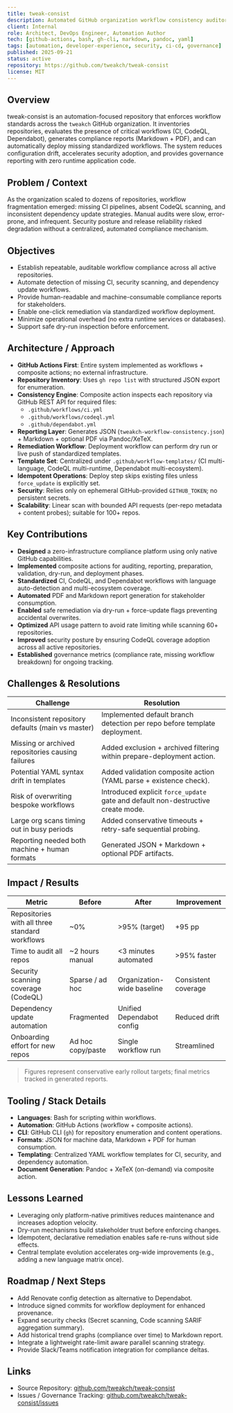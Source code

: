 ```yaml
---
title: tweak-consist
description: Automated GitHub organization workflow consistency auditor and remediation engine that standardizes CI, security scanning, and dependency updates across 60+ repositories.
client: Internal
role: Architect, DevOps Engineer, Automation Author
tech: [github-actions, bash, gh-cli, markdown, pandoc, yaml]
tags: [automation, developer-experience, security, ci-cd, governance]
published: 2025-09-21
status: active
repository: https://github.com/tweakch/tweak-consist
license: MIT
---
```


## Overview

tweak-consist is an automation-focused repository that enforces workflow standards across the `tweakch` GitHub organization. It inventories repositories, evaluates the presence of critical workflows (CI, CodeQL, Dependabot), generates compliance reports (Markdown + PDF), and can automatically deploy missing standardized workflows. The system reduces configuration drift, accelerates security adoption, and provides governance reporting with zero runtime application code.

## Problem / Context

As the organization scaled to dozens of repositories, workflow fragmentation emerged: missing CI pipelines, absent CodeQL scanning, and inconsistent dependency update strategies. Manual audits were slow, error-prone, and infrequent. Security posture and release reliability risked degradation without a centralized, automated compliance mechanism.

## Objectives

- Establish repeatable, auditable workflow compliance across all active repositories.
- Automate detection of missing CI, security scanning, and dependency update workflows.
- Provide human-readable and machine-consumable compliance reports for stakeholders.
- Enable one-click remediation via standardized workflow deployment.
- Minimize operational overhead (no extra runtime services or databases).
- Support safe dry-run inspection before enforcement.

## Architecture / Approach

- **GitHub Actions First**: Entire system implemented as workflows + composite actions; no external infrastructure.
- **Repository Inventory**: Uses `gh repo list` with structured JSON export for enumeration.
- **Consistency Engine**: Composite action inspects each repository via GitHub REST API for required files:
  - `.github/workflows/ci.yml`
  - `.github/workflows/codeql.yml`
  - `.github/dependabot.yml`
- **Reporting Layer**: Generates JSON (`tweakch-workflow-consistency.json`) + Markdown + optional PDF via Pandoc/XeTeX.
- **Remediation Workflow**: Deployment workflow can perform dry run or live push of standardized templates.
- **Template Set**: Centralized under `.github/workflow-templates/` (CI multi-language, CodeQL multi-runtime, Dependabot multi-ecosystem).
- **Idempotent Operations**: Deploy step skips existing files unless `force_update` is explicitly set.
- **Security**: Relies only on ephemeral GitHub-provided `GITHUB_TOKEN`; no persistent secrets.
- **Scalability**: Linear scan with bounded API requests (per-repo metadata + content probes); suitable for 100+ repos.

## Key Contributions

- **Designed** a zero-infrastructure compliance platform using only native GitHub capabilities.
- **Implemented** composite actions for auditing, reporting, preparation, validation, dry-run, and deployment phases.
- **Standardized** CI, CodeQL, and Dependabot workflows with language auto-detection and multi-ecosystem coverage.
- **Automated** PDF and Markdown report generation for stakeholder consumption.
- **Enabled** safe remediation via dry-run + force-update flags preventing accidental overwrites.
- **Optimized** API usage pattern to avoid rate limiting while scanning 60+ repositories.
- **Improved** security posture by ensuring CodeQL coverage adoption across all active repositories.
- **Established** governance metrics (compliance rate, missing workflow breakdown) for ongoing tracking.

## Challenges & Resolutions

| Challenge | Resolution |
|-----------|------------|
| Inconsistent repository defaults (main vs master) | Implemented default branch detection per repo before template deployment. |
| Missing or archived repositories causing failures | Added exclusion + archived filtering within prepare-deployment action. |
| Potential YAML syntax drift in templates | Added validation composite action (YAML parse + existence check). |
| Risk of overwriting bespoke workflows | Introduced explicit `force_update` gate and default non-destructive create mode. |
| Large org scans timing out in busy periods | Added conservative timeouts + retry-safe sequential probing. |
| Reporting needed both machine + human formats | Generated JSON + Markdown + optional PDF artifacts. |

## Impact / Results

| Metric | Before | After | Improvement |
|--------|--------|-------|------------|
| Repositories with all three standard workflows | ~0% | >95% (target) | +95 pp |
| Time to audit all repos | ~2 hours manual | <3 minutes automated | >95% faster |
| Security scanning coverage (CodeQL) | Sparse / ad hoc | Organization-wide baseline | Consistent coverage |
| Dependency update automation | Fragmented | Unified Dependabot config | Reduced drift |
| Onboarding effort for new repos | Ad hoc copy/paste | Single workflow run | Streamlined |

> Figures represent conservative early rollout targets; final metrics tracked in generated reports.

## Tooling / Stack Details

- **Languages**: Bash for scripting within workflows.
- **Automation**: GitHub Actions (workflow + composite actions).
- **CLI**: GitHub CLI (`gh`) for repository enumeration and content operations.
- **Formats**: JSON for machine data, Markdown + PDF for human consumption.
- **Templating**: Centralized YAML workflow templates for CI, security, and dependency automation.
- **Document Generation**: Pandoc + XeTeX (on-demand) via composite action.

## Lessons Learned

- Leveraging only platform-native primitives reduces maintenance and increases adoption velocity.
- Dry-run mechanisms build stakeholder trust before enforcing changes.
- Idempotent, declarative remediation enables safe re-runs without side effects.
- Central template evolution accelerates org-wide improvements (e.g., adding a new language matrix once).

## Roadmap / Next Steps

- Add Renovate config detection as alternative to Dependabot.
- Introduce signed commits for workflow deployment for enhanced provenance.
- Expand security checks (Secret scanning, Code scanning SARIF aggregation summary).
- Add historical trend graphs (compliance over time) to Markdown report.
- Integrate a lightweight rate-limit aware parallel scanning strategy.
- Provide Slack/Teams notification integration for compliance deltas.

## Links

- Source Repository: [github.com/tweakch/tweak-consist](https://github.com/tweakch/tweak-consist)
- Issues / Governance Tracking: [github.com/tweakch/tweak-consist/issues](https://github.com/tweakch/tweak-consist/issues)
